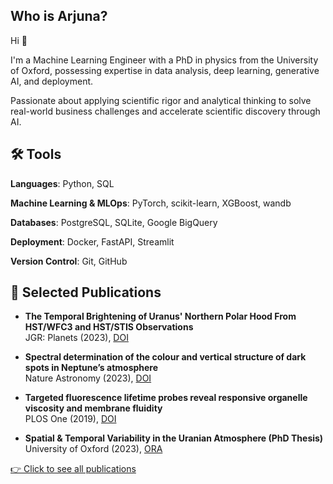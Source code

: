 ## Who is Arjuna?

Hi 👋 

I'm a Machine Learning Engineer with a PhD in physics from the University of Oxford, possessing expertise in data analysis, deep learning, generative AI, and deployment.

Passionate about applying scientific rigor and analytical thinking to solve real-world business challenges and accelerate scientific discovery through AI.

<!--## 📂 Projects

My portfolio showcases my [projects](#).
-->

## 🛠 Tools

**Languages**: Python, SQL

**Machine Learning & MLOps**: PyTorch, scikit-learn, XGBoost, wandb

**Databases**: PostgreSQL, SQLite, Google BigQuery

**Deployment**: Docker, FastAPI, Streamlit

**Version Control**: Git, GitHub


## 🧪 Selected Publications

- **The Temporal Brightening of Uranus' Northern Polar Hood From HST/WFC3 and HST/STIS Observations**  
  JGR: Planets (2023), [DOI](https://doi.org/10.1029/2023JE007904)

- **Spectral determination of the colour and vertical structure of dark spots in Neptune’s atmosphere**  
  Nature Astronomy (2023), [DOI](https://doi.org/10.1038/s41550-023-02047-0)

- **Targeted fluorescence lifetime probes reveal responsive organelle viscosity and membrane fluidity**  
  PLOS One (2019), [DOI](https://doi.org/10.1371/journal.pone.0211165)

- **Spatial & Temporal Variability in the Uranian Atmosphere (PhD Thesis)**  
  University of Oxford (2023), [ORA](https://ora.ox.ac.uk/objects/uuid:cd3a6bb2-bb91-483c-99b7-a382b485416b)

[👉 Click to see all publications](https://orcid.org/0000-0003-1482-9306)

<!--**Visualization**-->
